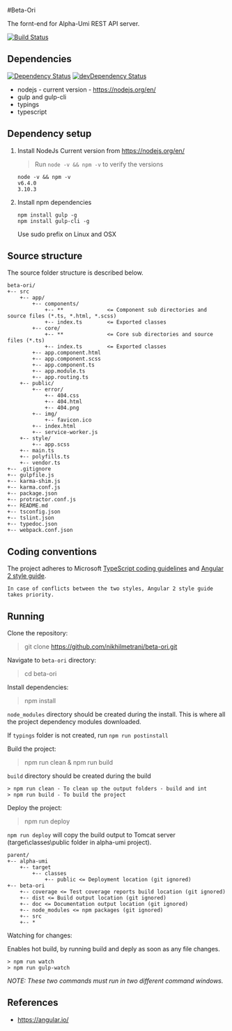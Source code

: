 #Beta-Ori

The fornt-end for Alpha-Umi REST API server.

[![Build Status](https://travis-ci.com/nikhilmetrani/beta-ori.svg?token=bQkogbxFfYCzp5uJhLW7&branch=devcenter)](https://travis-ci.com/nikhilmetrani/beta-ori)

Dependencies
-------------

<a href="https://david-dm.org/nikhilmetrani/beta-ori"><img src="https://david-dm.org/nikhilmetrani/beta-ori.svg" alt="Dependency Status"></a>
<a href="https://david-dm.org/nikhilmetrani/beta-ori/?type=dev"><img src="https://david-dm.org/nikhilmetrani/beta-ori/dev-status.svg" alt="devDependency Status"></a>

- nodejs - current version - https://nodejs.org/en/
- gulp and gulp-cli
- typings
- typescript

Dependency setup
-------

1. Install NodeJs Current version from https://nodejs.org/en/
    >Run `node -v && npm -v` to verify the versions

    ```
    node -v && npm -v
    v6.4.0
    3.10.3
    ```
2. Install npm dependencies

    ```
    npm install gulp -g
    npm install gulp-cli -g
    ```
    Use sudo prefix on Linux and OSX

Source structure
-------

The source folder structure is described below.

```
beta-ori/
+-- src
    +-- app/
        +-- components/
            +-- **              <= Component sub directories and source files (*.ts, *.html, *.scss)
            +-- index.ts        <= Exported classes
        +-- core/
            +-- **              <= Core sub directories and source files (*.ts)
            +-- index.ts        <= Exported classes
        +-- app.component.html
        +-- app.component.scss
        +-- app.component.ts
        +-- app.module.ts
        +-- app.routing.ts
    +-- public/
        +-- error/
            +-- 404.css
            +-- 404.html
            +-- 404.png
        +-- img/
            +-- favicon.ico
        +-- index.html
        +-- service-worker.js
    +-- style/
        +-- app.scss
    +-- main.ts
    +-- polyfills.ts
    +-- vendor.ts
+-- .gitignore
+-- gulpfile.js
+-- karma-shim.js
+-- karma.conf.js
+-- package.json
+-- protractor.conf.js
+-- README.md
+-- tsconfig.json
+-- tslint.json
+-- typedoc.json
+-- webpack.conf.json
```

Coding conventions
-------

The project adheres to Microsoft [TypeScript coding guidelines](https://github.com/Microsoft/TypeScript/wiki/Coding-guidelines "Open link") and [Angular 2 style guide](https://angular.io/styleguide "Open link").

`In case of conflicts between the two styles, Angular 2 style guide takes priority.`

Running
-------

Clone the repository:

> git clone https://github.com/nikhilmetrani/beta-ori.git

Navigate to `beta-ori` directory:

> cd beta-ori

Install dependencies:

> npm install

`node_modules` directory should be created during the install.
This is where all the project dependency modules downloaded.

If `typings` folder is not created, run `npm run postinstall`

Build the project:

> npm run clean & npm run build

`build` directory should be created during the build

```
> npm run clean - To clean up the output folders - build and int
> npm run build - To build the project
```

Deploy the project:

> npm run deploy

`npm run deploy` will copy the build output to Tomcat server (target\classes\public folder in alpha-umi project).

```
parent/
+-- alpha-umi
    +-- target
        +-- classes
            +-- public <= Deployment location (git ignored)
+-- beta-ori
    +-- coverage <= Test coverage reports build location (git ignored)
    +-- dist <= Build output location (git ignored)
    +-- doc <= Documentation output location (git ignored)
    +-- node_modules <= npm packages (git ignored)
    +-- src
    +-- *
```

Watching for changes:

Enables hot build, by running build and deply as soon as any file changes.

```
> npm run watch
> npm run gulp-watch
```

*NOTE: These two commands must run in two different command windows.*

References
---------

- https://angular.io/

